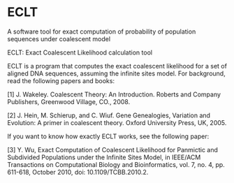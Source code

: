 # ECLT
A software tool for exact computation of probability of population sequences under coalescent model

ECLT: Exact Coalescent Likelihood calculation tool

ECLT is a program that computes the exact coalescent likelihood
for a set of aligned DNA sequences, assuming the infinite sites model.
For background, read the following papers and books:


[1] J. Wakeley. Coalescent Theory: An Introduction. Roberts and
Company Publishers, Greenwood Village, CO., 2008.

[2] J. Hein, M. Schierup, and C. Wiuf. Gene Genealogies, Variation and
Evolution: A primer in coalescent theory. Oxford University Press,
UK, 2005.

If you want to know how exactly ECLT works, see the following paper:

[3] Y. Wu, Exact Computation of Coalescent Likelihood for Panmictic and
Subdivided Populations under the Infinite Sites Model, in IEEE/ACM
Transactions on Computational Biology and Bioinformatics, vol. 7, no. 4,
pp. 611-618, October 2010, doi: 10.1109/TCBB.2010.2.
